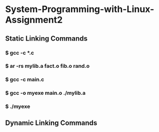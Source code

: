# System-Programming-with-Linux-Assignment2
## Static Linking Commands
### $ gcc -c *.c
### $ ar -rs mylib.a fact.o fib.o rand.o
### $ gcc -c  main.c
### $ gcc -o myexe main.o ./mylib.a
### $ ./myexe
## Dynamic Linking Commands

